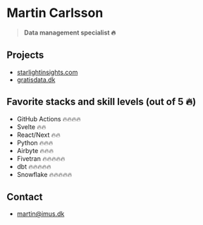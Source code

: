 # Martin Carlsson

> **Data management specialist 🔥**

## Projects

- [starlightinsights.com](https://starlightinsights.com/)
- [gratisdata.dk](https://gratisdata.dk/)

## Favorite stacks and skill levels (out of 5 🔥)
 - GitHub Actions 🔥🔥🔥🔥
 - Svelte 🔥🔥
 - React/Next 🔥🔥
 - Python 🔥🔥🔥
 - Airbyte 🔥🔥🔥
 - Fivetran 🔥🔥🔥🔥🔥
 - dbt 🔥🔥🔥🔥🔥
 - Snowflake 🔥🔥🔥🔥🔥

## Contact
 - martin@imus.dk
